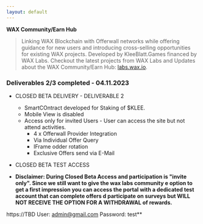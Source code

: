 ```yaml
---
layout: default
---
```



**WAX Community/Earn Hub**

> Linking WAX Blockchain with Offerwall networks while offering guidance for new users and introducing cross-selling opportunities for existing WAX projects. 
> Developed by KleeBlatt.Games financed by WAX Labs. Checkout the latest projects from WAX Labs and Updates about the WAX Community/Earn Hub: [labs.wax.io](https://labs.wax.io/).




### Deliverables 2/3 completed - 04.11.2023

- CLOSED BETA DELIVERY - DELIVERABLE 2
  - SmartCOntract developed for Staking of $KLEE.
  - Mobile View is disabled 
  - Access only for invited Users - User can access the site but not attend activities. 
    - 4 x Offerwall Provider Integration
    - Via Individual Offer Query
    - IFrame odder rotation
    - Exclusive Offers send via E-Mail
      
- CLOSED BETA TEST ACCESS

-   **Disclaimer: During Closed Beta Access and participation is "invite only". Since we still want to give the wax labs community  e option to get a first impression you can access the portal with a dedicated test account that can complete offers
     d participate on surveys but WILL NOT RECEIVE THE OPTION FOR A WITHDRAWAL of rewards.**

  https://TBD
  User: admin@gmail.com
  Password: test**

